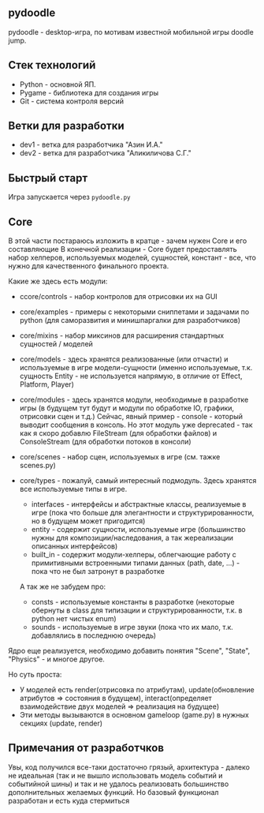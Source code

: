 ## pydoodle
pydoodle - desktop-игра, по мотивам известной мобильной игры doodle jump.

## Стек технологий
* Python - основной ЯП.
* Pygame - библиотека для создания игры
* Git - система контроля версий

## Ветки для разработки
* dev1 - ветка для разработчика "Азин И.А."
* dev2 - ветка для разработчика "Аликиличова С.Г."


## Быстрый старт
Игра запускается через `pydoodle.py`

## Core
В этой части постараюсь изложить в кратце - зачем нужен Core и его составляющие
В конечной реализации - Core будет предоставлять набор хелперов, используемых моделей, сущностей, констант - все, что нужно для качественного финального проекта.

Какие же здесь есть модули:
* сcore/controls - набор контролов для отрисовки их на GUI
* core/examples - примеры с некоторыми сниппетами и задачами по python (для саморазвития и минишпаргалки для разработчиков)
* core/mixins - набор миксинов для расширения стандартных сущностей / моделей
* core/models - здесь хранятся реализованные (или отчасти) и используемые в игре модели-сущности (именно используемые, т.к. сущность Entity - не используется напрямую, в отличие от Effect, Platform, Player)
* core/modules - здесь хранятся модули, необходимые в разработке игры (в будущем тут будут и модули по обработке IO, графики, отрисовки сцен и т.д.)
Сейчас, явный пример - console - который выводит сообщения в консоль.
Но этот модуль уже deprecated - так как я скоро добавлю FileStream (для обработки файлов) и ConsoleStream (для обработки потоков в консоли)
* core/scenes - набор сцен, используемых в игре (см. тажке scenes.py)
* core/types - пожалуй, самый интересный подмодуль.
Здесь хранятся все используемые типы в игре.
	* interfaces - интерфейсы и абстрактные классы, реализуемые в игре (пока что больше для элегантности и структурированности, но в будущем может пригодится)
	* entity - содержит сущности, используемые игре (большинство нужны для композиции/наследования, а так жереализации описанных интерфейсов)
	* built_in - содержит модули-хелперы, облегчающие работу с примитивными встроенными типами данных (path, date, ...) - пока что не был затронут в разработке

	А так же не забудем про:
	* consts - используемые константы в разработке (некоторые обернуты в class для типизации и структурированности, т.к. в  python нет чистых enum)
	* sounds - используемые в игре звуки (пока что их мало, т.к. добавлялись в последнюю очередь)


Ядро еще реализуется, необходимо добавить понятия "Scene", "State", "Physics" - и многое другое.

Но суть проста:
- У моделей есть render(отрисовка по атрибутам), update(обновление атрибутов => состояния в будущем), interact(определяет взаимодействие двух моделей => реализация на будущее)
- Эти методы вызываются в основном gameloop (game.py) в нужных секциях (update, render)

## Примечания от разработчков
Увы, код получился все-таки достаточно грязый, архитектура - далеко не идеальная (так и не вышло использовать модель событий и событийной шины) и так и не удалось реализовать большинство дополнительных желаемых функций.
Но базовый функционал разработан и есть куда стермиться